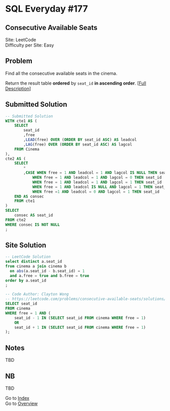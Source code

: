 # SQL Everyday \#177

## Consecutive Available Seats

Site: LeetCode\
Difficulty per Site: Easy

## Problem

Find all the consecutive available seats in the cinema.

Return the result table **ordered** by `seat_id` **in ascending order**. [[Full Description](https://leetcode.com/problems/consecutive-available-seats/description/)]

## Submitted Solution

```sql
-- Submitted Solution
WITH cte1 AS (
    SELECT
        seat_id
        ,free
        ,LEAD(free) OVER (ORDER BY seat_id ASC) AS leadcol
        ,LAG(free) OVER (ORDER BY seat_id ASC) AS lagcol
    FROM Cinema
),
cte2 AS (
    SELECT
        *
        ,CASE WHEN free = 1 AND leadcol = 1 AND lagcol IS NULL THEN seat_id 
            WHEN free = 1 AND leadcol = 1 AND lagcol = 0 THEN seat_id
            WHEN free = 1 AND leadcol = 1 AND lagcol = 1 THEN seat_id
            WHEN free = 1 AND leadcol IS NULL AND lagcol = 1 THEN seat_id
            WHEN free =1 AND leadcol = 0 AND lagcol = 1 THEN seat_id
    END AS consec
    FROM cte1
)
SELECT
    consec AS seat_id
FROM cte2
WHERE consec IS NOT NULL
;
```

## Site Solution

```sql
-- LeetCode Solution 
select distinct a.seat_id
from cinema a join cinema b
  on abs(a.seat_id - b.seat_id) = 1
  and a.free = true and b.free = true
order by a.seat_id
;

-- Code Author: Clayton Wong
-- https://leetcode.com/problems/consecutive-available-seats/solutions/597149/mysql-solution
SELECT seat_id
FROM cinema
WHERE free = 1 AND (
    seat_id - 1 IN (SELECT seat_id FROM cinema WHERE free = 1)
    OR
    seat_id + 1 IN (SELECT seat_id FROM cinema WHERE free = 1)
);
```

## Notes

TBD

## NB

TBD

Go to [Index](../?tab=readme-ov-file#index)\
Go to [Overview](../?tab=readme-ov-file)
